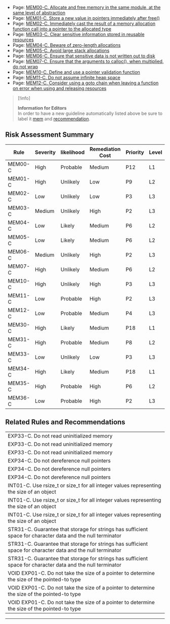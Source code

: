 -   Page:
    [MEM00-C. Allocate and free memory in the same module, at the same level of abstraction](/confluence/display/c/MEM00-C.+Allocate+and+free+memory+in+the+same+module%2C+at+the+same+level+of+abstraction)
-   Page:
    [MEM01-C. Store a new value in pointers immediately after free()](../c/MEM01-C_%20Store%20a%20new%20value%20in%20pointers%20immediately%20after%20free__)
-   Page:
    [MEM02-C. Immediately cast the result of a memory allocation function call into a pointer to the allocated type](/confluence/display/c/MEM02-C.+Immediately+cast+the+result+of+a+memory+allocation+function+call+into+a+pointer+to+the+allocated+type)
-   Page:
    [MEM03-C. Clear sensitive information stored in reusable resources](/confluence/display/c/MEM03-C.+Clear+sensitive+information+stored+in+reusable+resources)
-   Page:
    [MEM04-C. Beware of zero-length allocations](/confluence/display/c/MEM04-C.+Beware+of+zero-length+allocations)
-   Page:
    [MEM05-C. Avoid large stack allocations](/confluence/display/c/MEM05-C.+Avoid+large+stack+allocations)
-   Page:
    [MEM06-C. Ensure that sensitive data is not written out to disk](/confluence/display/c/MEM06-C.+Ensure+that+sensitive+data+is+not+written+out+to+disk)
-   Page:
    [MEM07-C. Ensure that the arguments to calloc(), when multiplied, do not wrap](/confluence/display/c/MEM07-C.+Ensure+that+the+arguments+to+calloc%28%29%2C+when+multiplied%2C+do+not+wrap)
-   Page:
    [MEM10-C. Define and use a pointer validation function](/confluence/display/c/MEM10-C.+Define+and+use+a+pointer+validation+function)
-   Page:
    [MEM11-C. Do not assume infinite heap space](/confluence/display/c/MEM11-C.+Do+not+assume+infinite+heap+space)
-   Page:
    [MEM12-C. Consider using a goto chain when leaving a function on error when using and releasing resources](/confluence/display/c/MEM12-C.+Consider+using+a+goto+chain+when+leaving+a+function+on+error+when+using+and+releasing+resources)
> [!info]  
>
> **Information for Editors**  
> In order to have a new guideline automatically listed above be sure to label it [mem](https://confluence/label/seccode/mem) and [recommendation](https://confluence/label/seccode/recommendation).

## Risk Assessment Summary

| Rule | Severity | likelihood | Remediation Cost | Priority | Level |
| ----|----|----|----|----|----|
| MEM00-C | High | Probable | Medium | P12 | L1 |
| MEM01-C | High | Unlikely | Low | P9 | L2 |
| MEM02-C | Low | Unlikely | Low | P3 | L3 |
| MEM03-C | Medium | Unlikely | High | P2 | L3 |
| MEM04-C | Low | Likely | Medium | P6 | L2 |
| MEM05-C | Low | Likely | Medium | P6 | L2 |
| MEM06-C | Medium | Unlikely | High | P2 | L3 |
| MEM07-C | High | Unlikely | Medium | P6 | L2 |
| MEM10-C | High | Unlikely | High | P3 | L3 |
| MEM11-C | Low | Probable | High | P2 | L3 |
| MEM12-C | Low | Probable | Medium | P4 | L3 |
| MEM30-C | High | Likely | Medium | P18 | L1 |
| MEM31-C | High | Probable | Medium | P8 | L2 |
| MEM33-C | Low | Unlikely | Low | P3 | L3 |
| MEM34-C | High | Likely | Medium | P18 | L1 |
| MEM35-C | High | Probable | High | P6 | L2 |
| MEM36-C | Low | Probable | High | P2 | L3 |

## Related Rules and Recommendations

|  |
| ----|
| EXP33-C. Do not read uninitialized memory |
| EXP33-C. Do not read uninitialized memory |
| EXP33-C. Do not read uninitialized memory |
| EXP34-C. Do not dereference null pointers |
| EXP34-C. Do not dereference null pointers |
| EXP34-C. Do not dereference null pointers |
| INT01-C. Use rsize_t or size_t for all integer values representing the size of an object |
| INT01-C. Use rsize_t or size_t for all integer values representing the size of an object |
| INT01-C. Use rsize_t or size_t for all integer values representing the size of an object |
| STR31-C. Guarantee that storage for strings has sufficient space for character data and the null terminator |
| STR31-C. Guarantee that storage for strings has sufficient space for character data and the null terminator |
| STR31-C. Guarantee that storage for strings has sufficient space for character data and the null terminator |
| VOID EXP01-C. Do not take the size of a pointer to determine the size of the pointed-to type |
| VOID EXP01-C. Do not take the size of a pointer to determine the size of the pointed-to type |
| VOID EXP01-C. Do not take the size of a pointer to determine the size of the pointed-to type |

------------------------------------------------------------------------
[](../c/Rec_%2004_%20Integers%20_INT_) [](https://wiki.sei.cmu.edu/confluence/pages/viewpage.action?pageId=87151929) [](../c/MEM00-C_%20Allocate%20and%20free%20memory%20in%20the%20same%20module,%20at%20the%20same%20level%20of%20abstraction)
